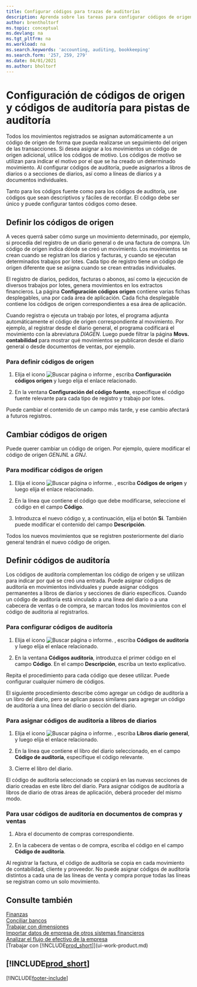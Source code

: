 ```yaml
---
title: Configurar códigos para trazas de auditorías
description: Aprenda sobre las tareas para configurar códigos de origen y códigos de auditoría que puede usar para realizar un seguimiento de pistas de auditoría.
author: brentholtorf
ms.topic: conceptual
ms.devlang: na
ms.tgt_pltfrm: na
ms.workload: na
ms.search.keywords: 'accounting, auditing, bookkeeping'
ms.search.form: '257, 259, 279'
ms.date: 04/01/2021
ms.author: bholtorf
---
```

# <a name="setting-up-source-codes-and-reason-codes-for-audit-trails"></a>Configuración de códigos de origen y códigos de auditoría para pistas de auditoría

Todos los movimientos registrados se asignan automáticamente a un código de origen de forma que pueda realizarse un seguimiento del origen de las transacciones. Si desea asignar a los movimientos un código de origen adicional, utilice los códigos de motivo. Los códigos de motivo se utilizan para indicar el motivo por el que se ha creado un determinado movimiento. Al configurar códigos de auditoría, puede asignarlos a libros de diarios o a secciones de diarios, así como a líneas de diarios y a documentos individuales.  

Tanto para los códigos fuente como para los códigos de auditoría, use códigos que sean descriptivos y fáciles de recordar. El código debe ser único y puede configurar tantos códigos como desee.

## <a name="define-source-codes"></a>Definir los códigos de origen

A veces querrá saber cómo surge un movimiento determinado, por ejemplo, si procedía del registro de un diario general o de una factura de compra. Un código de origen indica dónde se creó un movimiento. Los movimientos se crean cuando se registran los diarios y facturas, y cuando se ejecutan determinados trabajos por lotes. Cada tipo de registro tiene un código de origen diferente que se asigna cuando se crean entradas individuales.  

El registro de diarios, pedidos, facturas o abonos, así como la ejecución de diversos trabajos por lotes, genera movimientos en los extractos financieros. La página **Configuración códigos origen** contiene varias fichas desplegables, una por cada área de aplicación. Cada ficha desplegable contiene los códigos de origen correspondientes a esa área de aplicación.

Cuando registra o ejecuta un trabajo por lotes, el programa adjunta automáticamente el código de origen correspondiente al movimiento. Por ejemplo, al registrar desde el diario general, el programa codificará el movimiento con la abreviatura *DIAGEN*. Luego puede filtrar la página **Movs. contabilidad** para mostrar qué movimientos se publicaron desde el diario general o desde documentos de ventas, por ejemplo.

### <a name="to-define-source-codes"></a>Para definir códigos de origen

1. Elija el icono ![Buscar página o informe](media/ui-search/search_small.png "Icono Buscar página o informe") , escriba **Configuración códigos origen** y luego elija el enlace relacionado.  

2. En la ventana **Configuración del código fuente**, especifique el código fuente relevante para cada tipo de registro y trabajo por lotes.  

Puede cambiar el contenido de un campo más tarde, y ese cambio afectará a futuros registros.

## <a name="change-source-codes"></a>Cambiar códigos de origen

Puede querer cambiar un código de origen. Por ejemplo, quiere modificar el código de origen *GENJNL* a *GNJ*.

### <a name="to-change-source-codes"></a>Para modificar códigos de origen

1. Elija el icono ![Buscar página o informe.](media/ui-search/search_small.png "Icono Buscar página o informe") , escriba **Códigos de origen** y luego elija el enlace relacionado.

2. En la línea que contiene el código que debe modificarse, seleccione el código en el campo **Código**.

3. Introduzca el nuevo código y, a continuación, elija el botón **Sí**. También puede modificar el contenido del campo **Descripción**.

Todos los nuevos movimientos que se registren posteriormente del diario general tendrán el nuevo código de origen.

## <a name="define-reason-codes"></a>Definir códigos de auditoría

Los códigos de auditoría complementan los código de origen y se utilizan para indicar por qué se creó una entrada. Puede asignar códigos de auditoría en movimientos individuales y puede asignar códigos permanentes a libros de diarios y secciones de diario específicos. Cuando un código de auditoría está vinculado a una línea del diario o a una cabecera de ventas o de compra, se marcan todos los movimientos con el código de auditoria al registrarlos.  

### <a name="to-set-up-reason-codes"></a>Para configurar códigos de auditoría

1. Elija el icono ![Buscar página o informe.](media/ui-search/search_small.png "Icono Buscar página o informe")  , escriba **Códigos de auditoría** y luego elija el enlace relacionado.

2. En la ventana **Códigos auditoría**, introduzca el primer código en el campo **Código**. En el campo **Descripción**, escriba un texto explicativo.

Repita el procedimiento para cada código que desee utilizar. Puede configurar cualquier número de códigos.

El siguiente procedimiento describe cómo agregar un código de auditoría a un libro del diario, pero se aplican pasos similares para agregar un código de auditoría a una línea del diario o sección del diario.  

### <a name="to-assign-reason-codes-to-journal-templates"></a>Para asignar códigos de auditoría a libros de diarios

1. Elija el icono ![Buscar página o informe.](media/ui-search/search_small.png "Icono Buscar página o informe")  , escriba **Libros diario general**, y luego elija el enlace relacionado.

2. En la línea que contiene el libro del diario seleccionado, en el campo **Código de auditoría**, especifique el código relevante.

3. Cierre el libro del diario.

El código de auditoría seleccionado se copiará en las nuevas secciones de diario creadas en este libro del diario. Para asignar códigos de auditoría a libros de diario de otras áreas de aplicación, deberá proceder del mismo modo.

### <a name="to-use-reason-codes-on-sales-and-purchase-documents"></a>Para usar códigos de auditoría en documentos de compras y ventas

1. Abra el documento de compras correspondiente.

2. En la cabecera de ventas o de compra, escriba el código en el campo **Código de auditoría**.

Al registrar la factura, el código de auditoría se copia en cada movimiento de contabilidad, cliente y proveedor. No puede asignar códigos de auditoría distintos a cada una de las líneas de venta y compra porque todas las líneas se registran como un solo movimiento.

## <a name="see-also"></a>Consulte también

[Finanzas](finance.md)  
[Conciliar bancos](bank-manage-bank-accounts.md)  
[Trabajar con dimensiones](finance-dimensions.md)  
[Importar datos de empresa de otros sistemas financieros](across-import-data-configuration-packages.md)  
[Analizar el flujo de efectivo de la empresa](finance-analyze-cash-flow.md)  
[Trabajar con [!INCLUDE[prod_short](includes/prod_short.md)]](ui-work-product.md)  

## [!INCLUDE[prod_short](includes/free_trial_md.md)]  


[!INCLUDE[footer-include](includes/footer-banner.md)]
